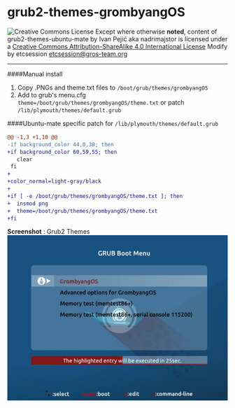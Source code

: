 grub2-themes-grombyangOS
========================

![Creative Commons License](https://i.creativecommons.org/l/by-sa/4.0/88x31.png)
Except where otherwise **noted**, content of grub2-themes-ubuntu-mate by Ivan Pejić aka nadrimajstor is licensed under a [Creative Commons Attribution-ShareAlike 4.0 International License](http://creativecommons.org/licenses/by-sa/4.0/)
Modify by etcsession <etcsession@gros-team.org>
***


####Manual install
1. Copy .PNGs and theme.txt files to `/boot/grub/themes/grombyangOS`
2. Add to grub's menu.cfg `theme=/boot/grub/themes/grombyangOS/theme.txt` or patch `/lib/plymouth/themes/default.grub`

####Ubuntu-mate specific patch for `/lib/plymouth/themes/default.grub`
```diff
@@ -1,3 +1,10 @@
-if background_color 44,0,30; then
+if background_color 60,59,55; then
   clear
 fi
+
+color_normal=light-gray/black
+
+if [ -e /boot/grub/themes/grombyangOS/theme.txt ]; then
+  insmod png
+  theme=/boot/grub/themes/grombyangOS/theme.txt
+fi
```

**Screenshot** : Grub2 Themes
![grOS Grub2 Screenshot](https://raw.githubusercontent.com/grOS-TEAM/grOS-Grub2-Themes/master/screenshot.jpg)
